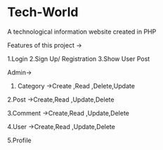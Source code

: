 # Tech-World
A technological information website created in PHP 






Features of this project ->






1.Login
2.Sign Up/ Registration
3.Show User Post







Admin->



1. Category ->Create ,Read ,Delete,Update 


2.Post ->Create,Read ,Update,Delete 


3.Comment ->Create,Read ,Update,Delete 


4.User ->Create,Read ,Update,Delete 


5.Profile

